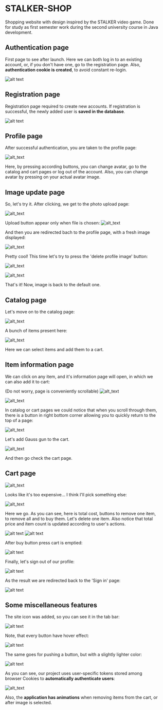 # STALKER-SHOP
[comment]: <> (##What technology stack was used in the project?)

Shopping website with design inspired by the STALKER video game. Done for study as 
first semester work during the second university course in Java development.

## Authentication page
First page to see after launch.
Here we can both log in to an existing account, or, if you don't have one,
go to the registration page. Also, **authentication cookie is created**, to avoid constant re-login.

![alt text](https://sun9-28.userapi.com/impg/CSm66jYp5ohtADBconhOYitUSoPCanpGXyXcFw/BwFpdJtSjMI.jpg?size=1899x968&quality=96&sign=f15db0e4e8522d17a6fc9e9f39949a55&type=album)

## Registration page
Registration page required to create new accounts.
If registration is successful, the newly added user is **saved in the database**.

![alt text](https://sun9-52.userapi.com/impg/v4UaqK0aRpOXUh2WH6bhxVq1yaaczxkjihOJoQ/ID-7MfOTcZc.jpg?size=1901x968&quality=96&sign=f69afffbeac318ebf87581e09e8e8650&type=album)

## Profile page
After successful authentication, you are taken to the profile page:

![alt_text](https://sun9-83.userapi.com/impg/uinZd66RhkaTFXBFAPbJnQNjfnEd28jov02fOQ/YBFXMVKZMrs.jpg?size=1897x965&quality=96&sign=f4f71e8cb3b058006281e437914705b2&type=album)

Here, by pressing according buttons, you can change avatar, go to the catalog and cart pages or log out of the account.
Also, you can change avatar by pressing on your actual avatar image.

## Image update page
So, let's try it. After clicking, we get to the photo upload page:

![alt_text](https://sun9-12.userapi.com/impg/_ZsL_T9hqK1kuffnW_t-70W1g4SHKg_YxDEj9g/p-JsvE8P1os.jpg?size=1895x961&quality=96&sign=265bb30e334ada5d7895b7213f18c402&type=album)

Upload button appear only when file is chosen:
![alt_text](https://user-images.githubusercontent.com/66133985/141189244-167a4ac4-a4f5-439b-ac40-93a8b2e912ae.png)

And then you are redirected bach to the profile page, with a fresh image displayed:

![alt_text](https://sun9-8.userapi.com/impg/6i5S6apVOdHLEtBQHbcp7vg3YjQeGU6YR4cNkw/eIAkPo1oTtA.jpg?size=1888x963&quality=96&sign=15bc15e502a5c133d771371fdfa5181f&type=album)

Pretty cool! This time let's try to press the 'delete profile image' button:

![alt_text](https://sun9-53.userapi.com/impg/zeue6CThP3EdIIlccC-jJNb-N7Kktu8XotS_Rw/tILZ1ivrKuo.jpg?size=202x191&quality=96&sign=d699ec2d545ec8931aff5a68c9fe51f6&type=album)

![alt_text](https://sun9-24.userapi.com/impg/laqtZRR6I1zHCE35vlPnBy_fI14825DDLkxL6A/KmVhKwpdvP8.jpg?size=1887x964&quality=96&sign=0748729b91ce9906706075067559a06c&type=album)

That's it! Now, image is back to the default one. 

## Catalog page
Let's move on to the catalog page:

![alt_text](https://sun9-72.userapi.com/impg/oxsLIEXnGR1uwd1vVcfXRd7gwsV34ERWGQDryw/zC5yVWNSFnI.jpg?size=1890x963&quality=96&sign=50741b80e569ffac919e788337cd1a90&type=album)

A bunch of items present here:

![alt_text](https://sun9-11.userapi.com/impg/VdrykRdTo7qal25sluXUwsgxCuz7TWNw1Vdc3w/6S2rnxOg-J0.jpg?size=1887x963&quality=96&sign=f1f7d36f784eab0dca82af2cf0add370&type=album)

Here we can select items and add them to a cart.

## Item information page
We can click on any item, and it's information page will open, in which we can also add it to cart:

(Do not worry, page is conveniently scrollable)
![alt_text](https://user-images.githubusercontent.com/66133985/141189481-4231162e-1230-4f53-924d-22fbae8e7afd.png)

![alt_text](https://sun9-58.userapi.com/impg/TEdNJCbugwM4JWCtXEEQ0ZvrThaGG_S1OjkGLA/43N09ukq_T0.jpg?size=1891x967&quality=96&sign=c59504303fe2d47cf6c58299cca8ea28&type=album)

In catalog or cart pages we could notice that when you scroll through them, there is a button in right bottom corner allowing you to quickly return to the top of a page:

![alt_text](https://sun9-19.userapi.com/impg/oqjgIKNGf7zfMeH32BJMf0GCPAWJsZOp1roEjQ/8zhV09uNdYs.jpg?size=621x267&quality=96&sign=ae0491f55ad447aa3038e16ca43d8b6d&type=album)

Let's add Gauss gun to the cart.

![alt_text](https://sun9-15.userapi.com/impg/8VJqFkk7d5l26Rc9NEbZTrOtRSIklBRoHlOYKg/SgUT6VJQAOc.jpg?size=437x183&quality=96&sign=4e245a7659ca174210e14dc8ae8672b9&type=album)

And then go check the cart page.
## Cart page

![alt_text](https://sun9-4.userapi.com/impg/2LtXNJonkYsAZWMdTwYM-ckO7Yvk5Tym6o915Q/Bcqseu_lbWE.jpg?size=1892x961&quality=96&sign=e49af2b5171d0abcf406ec9030ec4591&type=album)

Looks like it's too expensive... I think I'll pick something else:

![alt_text](https://sun9-6.userapi.com/impg/aTpMR3-nj5Wp8fyL22LVdyd9I5gDjx5P28cvxQ/dUCnujUuyQw.jpg?size=1896x969&quality=96&sign=06564945153bea8f87de211b2f32d1e6&type=album)

Here we go. As you can see, here is total cost, buttons to remove one item, to remove all and to buy them.
Let's delete one item. Also notice that total price and item count is updated according to user's actions.

![alt text](https://sun9-77.userapi.com/impg/2wBRoUiH9Hd4fwt6l-u2-CrsCQ-0eLXTJQ4_Mg/SKBz6E7T5Mg.jpg?size=1303x128&quality=96&sign=d3c7d5de2761e1c8713326409128cdff&type=album)
![alt text](https://sun9-86.userapi.com/impg/Tw4VrJVrMhhsvZjxxvEgXFO81aKk3D6polJcPA/HPlVl4C5oQA.jpg?size=1890x963&quality=96&sign=9da4e5dfacc4cfcea5c8fcad46d3cbff&type=album)

After buy button press cart is emptied:

![alt text](https://sun9-80.userapi.com/impg/UQ_Ao_1UjVDzK6fPDxqr5yYOWjwx9uGOvntu6g/5czUqjLSmt8.jpg?size=1893x546&quality=96&sign=26c7ebdca0765b2b307d65a2372426d0&type=album)

Finally, let's sign out of our profile:

![alt text](https://sun9-72.userapi.com/impg/aUcg97n4w4gbgcOKWGHRCfRJMDHgIf0I1edUiQ/RdFtM9GjDCQ.jpg?size=1350x322&quality=96&sign=aaa0f2290ed35dbcddab86305a9ecc35&type=album)

As the result we are redirected back to the 'Sign in' page:

![alt text](https://sun9-30.userapi.com/impg/s7UukMNxpxjY542eMNBNdEuqyENvThy8Fm2Xng/I2_U17kKliQ.jpg?size=1895x807&quality=96&sign=0dc6e949e2b2925711d9cc87ea622de4&type=album)

## Some miscellaneous features

The site icon was added, so you can see it in the tab bar:

![alt text](https://sun9-77.userapi.com/impg/Rn5Sdi7jJlYpVoUuANuyq6mt9tCbr8HM4kdTDQ/ZcgkAAJZ-EE.jpg?size=248x42&quality=96&sign=a14ee0f7be744f966498bd4c490823ce&type=album)

Note, that every button have hover effect:

![alt text](https://sun9-9.userapi.com/impg/gAK4UkriDJ5HXQeOXIlW-FeE25Jbjl1WlHjQTg/UixH0U-M8vo.jpg?size=207x129&quality=96&sign=c39cc4b95de88fa0bbdf04a97051fdfe&type=album)

The same goes for pushing a button, but with a slightly lighter color:

![alt text](https://sun9-48.userapi.com/impg/oqWq4FroJY7cxJHJibpkmpM-G-wUtkOYZwPx9A/WCWjvW2S7d4.jpg?size=193x132&quality=96&sign=f74e4738df02e755f4f95629704a7b0b&type=album)

As you can see, our project uses user-specific tokens stored among browser Cookies to **automatically authenticate users**:

![alt_text](https://sun9-79.userapi.com/impg/wkoALdKKabqBW3IpiFk7aVsglZ83yun1z6O0Zg/pkwZQ0HqLDw.jpg?size=661x134&quality=96&sign=641d429762a501add60a04eeddde935e&type=album)

Also, the **application has animations** when removing items from the cart, or after image is selected.